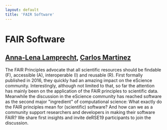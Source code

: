 ```yaml
---
layout: default
title: 'FAIR Software'
---
```


# FAIR Software

## [Anna-Lena Lamprecht](../../speaker/PEF3PM/), [Carlos Martinez](../../speaker/HWFQZA/)

The FAIR Principles advocate that all scientific resources should be findable (F), accessible (A), interoperable (I) and reusable (R). First formally published in 2016, they quickly had an amazing impact on the eScience community. Interestingly, although not limited to that, so far the attention has mainly been on the application of the FAIR principles to scientific data. Meanwhile the discussion in the eScience community has reached software as the second major "ingredient" of computational science: What exactly do the FAIR principles mean for (scientific) software? And how can we as a community support researchers and developers in making their software FAIR? We share first insights and invite deRSE19 participants to join the discussion.